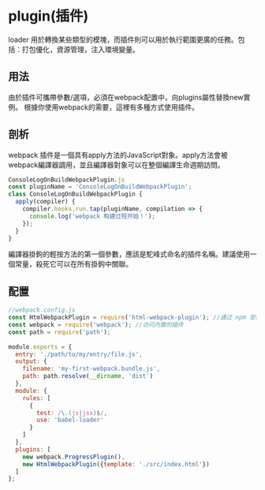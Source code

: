 # plugin(插件)

loader 用於轉換某些類型的模塊，而插件則可以用於執行範圍更廣的任務。包括：打包優化，資源管理，注入環境變量。

## 用法 

由於插件可攜帶參數/選項，必須在webpack配置中，向plugins屬性替換new實例。
根據你使用webpack的需要，這裡有多種方式使用插件。

## 剖析 

webpack 插件是一個具有apply方法的JavaScript對象。apply方法會被webpack編譯器調用，並且編譯器對象可以在整個編譯生命週期訪問。

```js
ConsoleLogOnBuildWebpackPlugin.js
const pluginName = 'ConsoleLogOnBuildWebpackPlugin';
class ConsoleLogOnBuildWebpackPlugin {
  apply(compiler) {
    compiler.hooks.run.tap(pluginName, compilation => {
      console.log('webpack 构建过程开始！');
    });
  }
}
```
編譯器掛鉤的輕按方法的第一個參數，應該是駝峰式命名的插件名稱。建議使用一個常量，殺死它可以在所有掛鉤中關聯。

## 配置 

```js
//webpack.config.js
const HtmlWebpackPlugin = require('html-webpack-plugin'); //通过 npm 安装
const webpack = require('webpack'); //访问内置的插件
const path = require('path');
 
module.exports = {
  entry: './path/to/my/entry/file.js',
  output: {
    filename: 'my-first-webpack.bundle.js',
    path: path.resolve(__dirname, 'dist')
  },
  module: {
    rules: [
      {
        test: /\.(js|jsx)$/,
        use: 'babel-loader'
      }
    ]
  },
  plugins: [
    new webpack.ProgressPlugin(),
    new HtmlWebpackPlugin({template: './src/index.html'})
  ]
};
```
